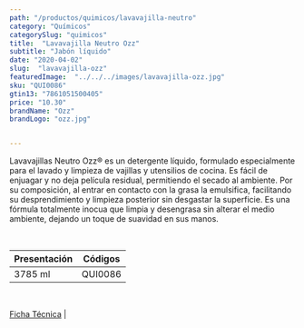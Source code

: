 ```yaml
---
path: "/productos/quimicos/lavavajilla-neutro"
category: "Químicos"
categorySlug: "quimicos"
title:  "Lavavajilla Neutro Ozz"
subtitle: "Jabón líquido"
date: "2020-04-02"
slug:  "lavavajilla-ozz"
featuredImage:  "../../../images/lavavajilla-ozz.jpg"
sku: "QUI0086"
gtin13: "7861051500405"
price: "10.30"
brandName: "Ozz"
brandLogo: "ozz.jpg"


---
```

Lavavajillas Neutro Ozz® es un detergente líquido, formulado especialmente para el lavado y limpieza de vajillas y utensilios de cocina. Es fácil de enjuagar y no deja película residual, permitiendo el secado al ambiente. Por su composición, al entrar en contacto con la grasa la emulsifica, facilitando su desprendimiento y limpieza posterior sin desgastar la superficie. Es una fórmula totalmente inocua que limpia y desengrasa sin alterar el medio ambiente, dejando un toque de suavidad en sus manos.

<br>
<table class="min-w-full md:min-w-0 divide-y-0 divide-gray-200">
          <thead class=" bg-white">
            <tr>
              <th scope="col" class="px-6 text-center text-xs font-medium text-primary-lighter uppercase tracking-wider">
                Presentación
              </th>
              <th scope="col" class="px-6 py-3 text-center text-xs font-medium text-primary-lighter uppercase tracking-wider">
                Códigos
              </th>
            </tr>
          </thead>
          <tbody>
            <tr class="bg-gray-400">
              <td class="px-6 py-4 whitespace-nowrap text-sm text-gray-700 text-center">
              3785 ml
              </td>
              <td class="px-6 py-4 whitespace-nowrap text-sm text-gray-700 text-center">
              QUI0086
              </td>
            </tr>
          </tbody>
        </table>
        <br>

 <a href="../../../files/FT-lavavajilla-ozz.pdf" target="_blank" rel="noopener">Ficha Técnica</a> |
